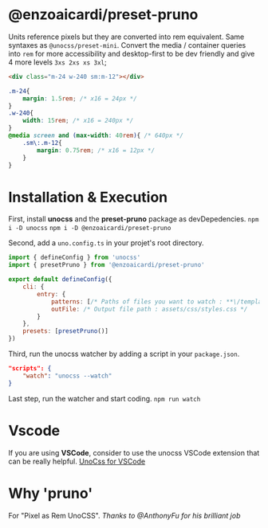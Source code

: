 # @enzoaicardi/preset-pruno

Units reference pixels but they are converted into rem equivalent.
Same syntaxes as `@unocss/preset-mini`.
Convert the media / container queries into `rem` for more accessibility and desktop-first to be dev friendly and give 4 more levels `3xs 2xs xs 3xl`;

```html
<div class="m-24 w-240 sm:m-12"></div>
```

```css
.m-24{
    margin: 1.5rem; /* x16 = 24px */
}
.w-240{
    width: 15rem; /* x16 = 240px */
}
@media screen and (max-width: 40rem){ /* 640px */
    .sm\:.m-12{
        margin: 0.75rem; /* x16 = 12px */
    }
}
```

# Installation & Execution

First, install **unocss** and the **preset-pruno** package as devDepedencies.
`npm i -D unocss`
`npm i -D @enzoaicardi/preset-pruno`

Second, add a `uno.config.ts` in your projet's root directory.

```javascript
import { defineConfig } from 'unocss'
import { presetPruno } from '@enzoaicardi/preset-pruno'

export default defineConfig({
    cli: {
        entry: {
            patterns: [/* Paths of files you want to watch : **\/templates/*.{html,twig,liquig} */],
            outFile: /* Output file path : assets/css/styles.css */
        }
    },
    presets: [presetPruno()]
})
```

Third, run the unocss watcher by adding a script in your `package.json`.

```json
"scripts": {
    "watch": "unocss --watch"
}
```

Last step, run the watcher and start coding.
`npm run watch`

# Vscode

If you are using **VSCode**, consider to use the unocss VSCode extension that can be really helpful.
[UnoCss for VSCode](https://marketplace.visualstudio.com/items?itemName=antfu.unocss)

# Why 'pruno'

For "Pixel as Rem UnoCSS".
*Thanks to @AnthonyFu for his brilliant job*
